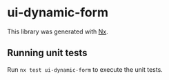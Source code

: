 # ui-dynamic-form

This library was generated with [Nx](https://nx.dev).

## Running unit tests

Run `nx test ui-dynamic-form` to execute the unit tests.
